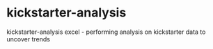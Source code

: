 # kickstarter-analysis
kickstarter-analysis excel - performing analysis on kickstarter data to uncover trends
